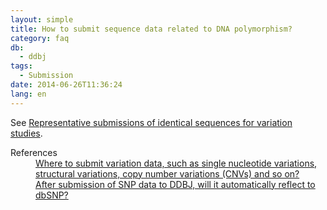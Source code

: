 ```yaml
---
layout: simple
title: How to submit sequence data related to DNA polymorphism?
category: faq
db:
  - ddbj
tags: 
  - Submission
date: 2014-06-26T11:36:24
lang: en
---
```




<p>See <a href="/ddbj/representative-sequence-e.html">Representative submissions of identical sequences for variation studies</a>. </p>
<dl><dt>References</dt>
  <dd><a href="/faq/en/where-to-submit-variation-data-e.html">Where to submit variation data, such as single nucleotide variations, structural variations, copy number variations (CNVs) and so on?</a></dd>
  <dd><a href="/faq/en/submit-snp-reflect-dbsnp-e.html">After submission of SNP data to DDBJ, will it automatically reflect to dbSNP?</a></dd>
</dl>
